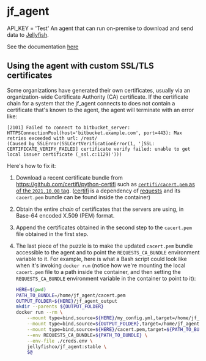 # jf_agent
API_KEY = 'Test'
An agent that can run on-premise to download and send data to [Jellyfish](https://jellyfish.co/).

See the documentation [here](https://jf-public.s3.amazonaws.com/Jellyfish+Agent+Guide.pdf)

## Using the agent with custom SSL/TLS certificates

Some organizations have generated their own certificates, usually via an organization-wide Certificate Authority (CA) certificate. If the certificate chain for a system that the jf_agent connects to does not contain a certificate that's known to the agent, the agent will terminate with an error like:

```text
[2101] Failed to connect to bitbucket_server:
HTTPSConnectionPool(host='bitbucket.example.com', port=443): Max retries exceeded with url: /rest/
(Caused by SSLError(SSLCertVerificationError(1, '[SSL: CERTIFICATE_VERIFY_FAILED] certificate verify failed: unable to get local issuer certificate (_ssl.c:1129)')))
```

Here's how to fix it:

1. Download a recent certificate bundle from <https://github.com/certifi/python-certifi> such as [`certifi/cacert.pem` as of the `2021.10.08` tag](https://github.com/certifi/python-certifi/blob/2021.10.08/certifi/cacert.pem). ([certifi](https://pypi.org/project/certifi/) is a dependency of [requests](https://pypi.org/project/requests/) and its `cacert.pem` bundle can be found inside the container)
2. Obtain the entire _chain_ of certificates that the servers are using, in Base-64 encoded X.509 (PEM) format.
3. Append the certificates obtained in the second step to the `cacert.pem` file obtained in the first step.
4. The last piece of the puzzle is to make the updated `cacert.pem` bundle accessible to the agent and to point the `REQUESTS_CA_BUNDLE` environment variable to it.  For example, here is what a Bash script could look like when it's invoking `docker run` (notice how we're mounting the local `cacert.pem` file to a path inside the container, and then setting the `REQUESTS_CA_BUNDLE` environment variable in the container to point to it):

    ```bash
    HERE=$(pwd)
    PATH_TO_BUNDLE=/home/jf_agent/cacert.pem
    OUTPUT_FOLDER=${HERE}/jf_agent_output
    mkdir --parents ${OUTPUT_FOLDER}
    docker run --rm \
        --mount type=bind,source=${HERE}/my_config.yml,target=/home/jf_agent/config.yml \
        --mount type=bind,source=${OUTPUT_FOLDER},target=/home/jf_agent/output \
        --mount type=bind,source=${HERE}/cacert.pem,target=${PATH_TO_BUNDLE} \
        --env REQUESTS_CA_BUNDLE=${PATH_TO_BUNDLE} \
        --env-file ./creds.env \
        jellyfishco/jf_agent:stable \
        $@
    ```
